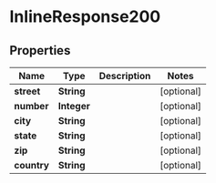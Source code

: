

# InlineResponse200

## Properties

Name | Type | Description | Notes
------------ | ------------- | ------------- | -------------
**street** | **String** |  |  [optional]
**number** | **Integer** |  |  [optional]
**city** | **String** |  |  [optional]
**state** | **String** |  |  [optional]
**zip** | **String** |  |  [optional]
**country** | **String** |  |  [optional]



